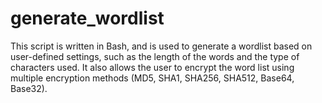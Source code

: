 # generate_wordlist
This script is written in Bash, and is used to generate a wordlist based on user-defined settings, such as the length of the words and the type of characters used. It also allows the user to encrypt the word list using multiple encryption methods (MD5, SHA1, SHA256, SHA512, Base64, Base32).
